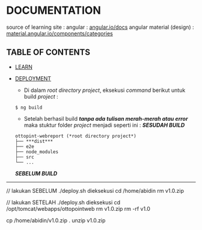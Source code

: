 # DOCUMENTATION
source of learning site :
angular : [angular.io/docs](https://angular.io/docs)
angular material (design) : [material.angular.io/components/categories](https://material.angular.io/components/categories)

**TABLE OF CONTENTS**
---
- [LEARN](#preperations) 
    
- [DEPLOYMENT](#preperations)
    - Di dalam *root directory project*, eksekusi *command* berikut untuk build *project* :
    ```shell
    $ ng build
    ```
    - Setelah berhasil build ***tanpa ada tulisan merah-merah atau error*** maka stuktur folder *project* menjadi seperti ini :
    ***SESUDAH BUILD***
    ```shell
    ottopint-webreport (*root directory project*)
    ├── ***dist***
    ├── e2e
    ├── node_modules
    ├── src
    └── ...
    ```
    ***SEBELUM BUILD***
---
// lakukan SEBELUM ./deploy.sh dieksekusi
cd /home/abidin
rm v1.0.zip

// lakukan SETELAH ./deploy.sh dieksekusi
cd /opt/tomcat/webapps/ottopointweb
rm v1.0.zip
rm -rf v1.0

cp /home/abidin/v1.0.zip .
unzip v1.0.zip

